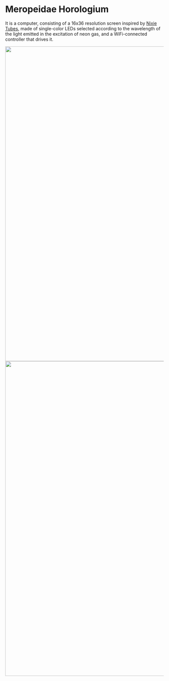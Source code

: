 # Meropeidae Horologium

It is a computer, consisting of a 16x36 resolution screen inspired by [Nixie Tubes](https://en.wikipedia.org/wiki/Nixie_tube), made of single-color LEDs selected according to the wavelength of the light emitted in the excitation of neon gas, and a WiFi-connected controller that drives it.

<img src="https://github.com/EmreErbas/Nixie/blob/main/Documents/Notes/Pictures/Panel-Back.png" width="1000" />

<img src="https://github.com/EmreErbas/Nixie/blob/main/Documents/Notes/Pictures/Panel-Front.png" width="1000" />
